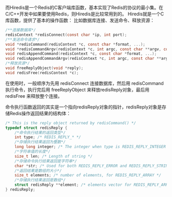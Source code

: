 而Hiredis是一个Redis的C客户端库函数，基本实现了Redis的协议的最小集。在C/C++开发中如果要使用Redis，则Hiredis是比较常用到的。
Hiredis就是一个C库函数，提供了基本的操作函数：
比如数据库连接、发送命令、释放资源：
```c
/**连接数据库*/
redisContext *redisConnect(const char *ip, int port);
/**发送命令请求*/
void *redisCommand(redisContext *c, const char *format, ...);
void *redisCommandArgv(redisContext *c, int argc, const char **argv, const size_t *argvlen);
void redisAppendCommand(redisContext *c, const char *format, ...);
void redisAppendCommandArgv(redisContext *c, int argc, const char **argv, const size_t *argvlen);
/*释放资源*/
void freeReplyObject(void *reply);
void redisFree(redisContext *c);
```
在使用时，一般顺序为先用 redisConnect 连接数据库，然后用 redisCommand 执行命令，执行完后用 freeReplyObject 来释放redisReply对象，最后用 redisFree 来释放整个连接。


命令执行函数返回的其实是一个指向redisReply对象的指针，redisReply对象是存储Redis操作返回结果的结构体：
```c
/* This is the reply object returned by redisCommand() */
typedef struct redisReply {
    /*命令执行结果的返回类型*/
    int type; /* REDIS_REPLY_* */
    /*存储执行结果返回为整数*/
    long long integer; /* The integer when type is REDIS_REPLY_INTEGER */
    /*字符串值的长度*/
    size_t len; /* Length of string */
    /*存储命令执行结果返回是字符串*/
    char *str; /* Used for both REDIS_REPLY_ERROR and REDIS_REPLY_STRING */
    /*返回结果是数组的大小*/
    size_t elements; /* number of elements, for REDIS_REPLY_ARRAY */
    /*存储执行结果返回是数组*/
    struct redisReply **element; /* elements vector for REDIS_REPLY_ARRAY */
} redisReply;
```





